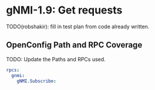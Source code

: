 # gNMI-1.9: Get requests

TODO(robshakir): fill in test plan from code already written.

## OpenConfig Path and RPC Coverage

TODO: Update the Paths and RPCs used.

```yaml
rpcs:
  gnmi:
    gNMI.Subscribe:
```
